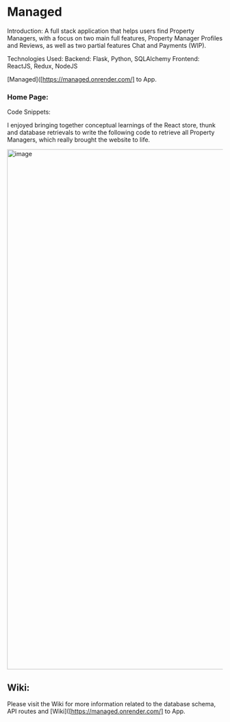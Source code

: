 # Managed

Introduction:
A full stack application that helps users find Property Managers, with a focus on two main full features,
Property Manager Profiles and Reviews, as well as two partial features Chat and Payments (WIP).

Technologies Used:
Backend: Flask, Python, SQLAlchemy
Frontend: ReactJS, Redux, NodeJS


[Managed]([https://managed.onrender.com/] to App.

### Home Page:


Code Snippets:

I enjoyed bringing together conceptual learnings of the React store, thunk and database retrievals to write the following code to retrieve all Property Managers, which really brought the website to life.

<img width="1215" alt="image" src="https://user-images.githubusercontent.com/1787106/218231239-d50ea54a-d326-43db-ab8a-9017600ebbaf.png">

## Wiki:
Please visit the Wiki for more information related to the database schema, API routes and
[Wiki]([https://managed.onrender.com/] to App.
